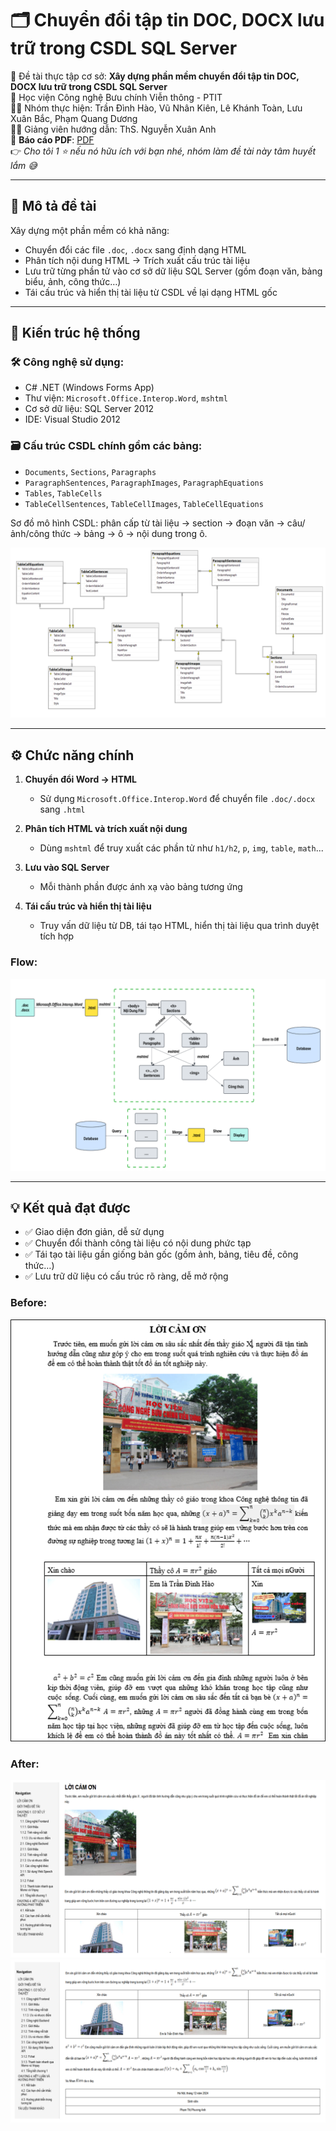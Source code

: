 # 🗂️ Chuyển đổi tập tin DOC, DOCX lưu trữ trong CSDL SQL Server

📌 Đề tài thực tập cơ sở: **Xây dựng phần mềm chuyển đổi tập tin DOC, DOCX lưu trữ trong CSDL SQL Server**  
🏫 Học viện Công nghệ Bưu chính Viễn thông - PTIT  
👨‍🎓 Nhóm thực hiện: Trần Đình Hào, Vũ Nhân Kiên, Lê Khánh Toàn, Lưu Xuân Bắc, Phạm Quang Dương  
👨‍🏫 Giảng viên hướng dẫn: ThS. Nguyễn Xuân Anh  
📄 **Báo cáo PDF**: [PDF](https://drive.google.com/file/d/1KT2dz6ifLvTI-0aIBjRxQK4Pc8JtJPVt/view?usp=sharing)  
👉 *Cho tôi 1 ⭐ nếu nó hữu ích với bạn nhé, nhóm làm đề tài này tâm huyết lắm 😅*

---

## 📝 Mô tả đề tài

Xây dựng một phần mềm có khả năng:
- Chuyển đổi các file `.doc`, `.docx` sang định dạng HTML
- Phân tích nội dung HTML → Trích xuất cấu trúc tài liệu
- Lưu trữ từng phần tử vào cơ sở dữ liệu SQL Server (gồm đoạn văn, bảng biểu, ảnh, công thức…)
- Tái cấu trúc và hiển thị tài liệu từ CSDL về lại dạng HTML gốc

---

## 🧱 Kiến trúc hệ thống

### 🛠 Công nghệ sử dụng:
- C# .NET (Windows Forms App)
- Thư viện: `Microsoft.Office.Interop.Word`, `mshtml`
- Cơ sở dữ liệu: SQL Server 2012
- IDE: Visual Studio 2012

### 🗃️ Cấu trúc CSDL chính gồm các bảng:
- `Documents`, `Sections`, `Paragraphs`
- `ParagraphSentences`, `ParagraphImages`, `ParagraphEquations`
- `Tables`, `TableCells`
- `TableCellSentences`, `TableCellImages`, `TableCellEquations`

Sơ đồ mô hình CSDL: phân cấp từ tài liệu → section → đoạn văn → câu/ảnh/công thức → bảng → ô → nội dung trong ô.

<div align="center">
  <img src="images/db.png" alt="CSDL">
</div>

---

## ⚙️ Chức năng chính

1. **Chuyển đổi Word → HTML**
   - Sử dụng `Microsoft.Office.Interop.Word` để chuyển file `.doc/.docx` sang `.html`

2. **Phân tích HTML và trích xuất nội dung**
   - Dùng `mshtml` để truy xuất các phần tử như `h1/h2`, `p`, `img`, `table`, `math`...

3. **Lưu vào SQL Server**
   - Mỗi thành phần được ánh xạ vào bảng tương ứng

4. **Tái cấu trúc và hiển thị tài liệu**
   - Truy vấn dữ liệu từ DB, tái tạo HTML, hiển thị tài liệu qua trình duyệt tích hợp

### Flow:
<div align="center">
  <img src="images/flow.png" alt="flow">
</div>

---

## 💡 Kết quả đạt được

- ✅ Giao diện đơn giản, dễ sử dụng
- ✅ Chuyển đổi thành công tài liệu có nội dung phức tạp
- ✅ Tái tạo tài liệu gần giống bản gốc (gồm ảnh, bảng, tiêu đề, công thức…)
- ✅ Lưu trữ dữ liệu có cấu trúc rõ ràng, dễ mở rộng

### Before:
<div align="center">
  <img src="images/before.png" alt="before">
</div>

### After:
<div align="center">
  <img src="images/after1.png" alt="after">
</div>
<div align="center">
  <img src="images/after2.png" alt="after">
</div>
